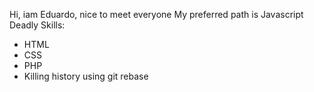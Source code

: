 Hi, iam Eduardo, nice to meet everyone
My preferred path is Javascript
Deadly Skills:
* HTML
* CSS
* PHP
* Killing history using git rebase
